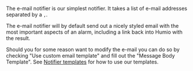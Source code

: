 The e-mail notifier is our simplest notifier. It takes a list of e-mail addresses separated by a `,`.

The e-mail notifier will by default send out a nicely styled email with the most important aspects of an alarm, including a link back into Humio with the result.

Should you for some reason want to modify the e-mail you can do so by checking "Use custom email template" and fill out the "Message Body Template". See [Notifier templates](/alerts/notifiers/templates.md) for how to use our templates.


